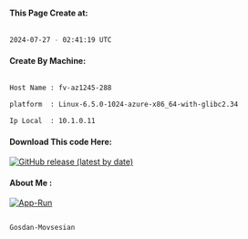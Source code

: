
   
#### This Page Create at:

```bash

2024-07-27 - 02:41:19 UTC

```

#### Create By Machine:

```bash

Host Name : fv-az1245-288

platform  : Linux-6.5.0-1024-azure-x86_64-with-glibc2.34

Ip Local  : 10.1.0.11

```
#### Download This code Here:

[![GitHub release (latest by date)](https://img.shields.io/github/v/release/Gosdan-Movsesian/Gosdan?style=for-the-badge&label=Download)](https://github.com/Gosdan-Movsesian/Gosdan/releases) 

</p> 

#### About Me :

[![App-Run](https://github.com/Gosdan-Movsesian/Gosdan/actions/workflows/App-Run.yml/badge.svg)](https://github.com/Gosdan-Movsesian/Gosdan/actions/workflows/App-Run.yml)

```bash

Gosdan-Movsesian

```

